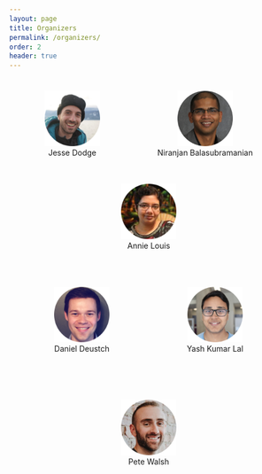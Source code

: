 ```yaml
---
layout: page
title: Organizers
permalink: /organizers/
order: 2
header: true
---
```


<div class="row" markdown="1" align="center">
<figure style="display:inline-block; padding: 10px">
        <img src="/assets/images/jesse.png" width="100" height="100" />
        <figcaption style="word-wrap: break-word;font-size: 14px;text-align: center;">Jesse Dodge</figcaption>
</figure>
<figure style="display:inline-block; padding: 10px">
        <img src="/assets/images/niranjan.png" width="100" height="100" />
        <figcaption style="word-wrap: break-word;font-size: 14px;text-align: center;">Niranjan Balasubramanian</figcaption>
</figure>
<figure style="display:inline-block; padding: 10px">
        <img src="/assets/images/annie.png" width="100" height="100" />
        <figcaption style="word-wrap: break-word;font-size: 14px;text-align: center;">Annie Louis</figcaption>
</figure>
</div>
<div class="row" markdown="1" align="center">
<figure style="display:inline-block; padding: 28px">
        <img src="/assets/images/daniel.png" width="100" height="100" />
        <figcaption style="word-wrap: break-word;font-size: 14px;text-align: center;">Daniel Deustch</figcaption>
</figure>
<figure style="display:inline-block; padding: 28px">
        <img src="/assets/images/yash.png" width="100" height="100" />
        <figcaption style="word-wrap: break-word;font-size: 14px;text-align: center;">Yash Kumar Lal</figcaption>
</figure>
<figure style="display:inline-block; padding: 28px">
        <img src="/assets/images/pete.png" width="100" height="100" />
        <figcaption style="word-wrap: break-word;font-size: 14px;text-align: center;">Pete Walsh</figcaption>
</figure>
</div>